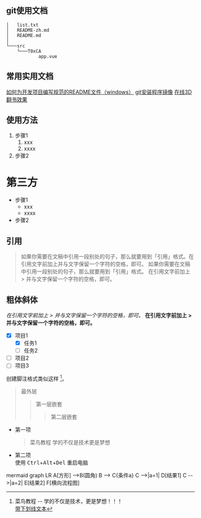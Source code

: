 ## git使用文档
```
│   list.txt
│   README-zh.md
│   README.md
│   
└───src
    └───T0xCA
            app.vue
```            
## 常用实用文档
[如何为开发项目编写规范的README文件（windows）](https://www.cnblogs.com/wj-1314/p/8547763.html)
[git安装程序镜像](https://npm.taobao.org/mirrors/git-for-windows/)
[在线3D翻书效果](https://www.yunzhan365.com/)
## 使用方法

1. 步骤1
	1. xxx
	2. xxxx
2. 步骤2
# 第三方
- 步骤1
	- xxx
	- xxxx
- 步骤2
## 引用
> 如果你需要在文稿中引用一段别处的句子，那么就要用到「引用」格式。在引用文字前加上并与文字保留一个字符的空格，即可。
> 如果你需要在文稿中引用一段别处的句子，那么就要用到「引用」格式。
> 在引用文字前加上 > 并与文字保留一个字符的空格，即可。
## 粗体斜体
*在引用文字前加上 > 并与文字保留一个字符的空格，即可。*
**在引用文字前加上 > 并与文字保留一个字符的空格，即可。**
- [x] 项目1
    - [x] 任务1
    - [ ] 任务2

- [ ] 项目2
- [ ] 项目3  

创建脚注格式类似这样 [^RUNOOB]。

[^RUNOOB]: 菜鸟教程 -- 学的不仅是技术，更是梦想！！！  
<u>带下划线文本</u>

> 最外层
> > 第一层嵌套
> > > 第二层嵌套  
* 第一项
    > 菜鸟教程
    > 学的不仅是技术更是梦想
* 第二项  
使用 <kbd>Ctrl</kbd>+<kbd>Alt</kbd>+<kbd>Del</kbd> 重启电脑  

mermaid
graph LR
A[方形] -->B(圆角)
    B --> C{条件a}
    C -->|a=1| D[结果1]
    C -->|a=2| E[结果2]
    F[横向流程图]
	